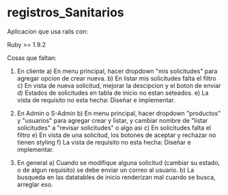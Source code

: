 registros_Sanitarios
====================
Aplicacion que usa rails con:

Ruby >= 1.9.2


Cosas que faltan:

1) En cliente
  a) En menu principal, hacer dropdown "mis solicitudes" para agregar opcion de crear nueva.
  b) En listar mis solicitudes falta el filtro
  c) En vista de nueva solicitud, mejorar la descipcion y el boton de enviar
  d) Estados de solicitudes en tabla de inicio no estan seteados.
  e) La vista de requisito no esta hecha: Diseñar e implementar.

2) En Admin o S-Admin
  b) En menu principal, hacer dropdown "productos" y "usuarios" para agregar crear y listar, y cambiar nombre de "listar solicitudes" a "revisar solicitudes" o algo asi
  c) En solicitudes falta el filtro
  e) En vista de una solicitud, los botones de aceptar y rechazar no tienen styling
  f) La vista de requisito no esta hecha: Diseñar e implementar.

3) En general
  a) Cuando se modifique alguna solicitud (cambiar su estado, o de algun requisito) se debe enviar un correo al usuario.
  b) La busqueda en las datatables de inicio renderizan mal cuando se busca, arreglar eso.
